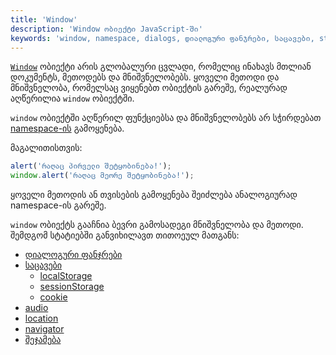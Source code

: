 ```yaml
---
title: 'Window'
description: 'Window ობიექტი JavaScript-ში'
keywords: 'window, namespace, dialogs, დიალოგური ფანჯრები, საცავები, storages, localStorage, sessionStorage, cookie, location, audio, navigator, commonly used functions in window, ხშირად გამოყენებული ფუნქციები window ობიექტი'
---
```


[`Window`](https://developer.mozilla.org/en-US/docs/Web/API/Window) ობიექტი არის გლობალური ცვლადი, რომელიც ინახავს მთლიან დოკუმენტს, მეთოდებს და მნიშვნელობებს. ყოველი მეთოდი და მნიშვნელობა, რომელსაც ვიყენებთ ობიექტის გარეშე, რეალურად აღწერილია `window` ობიექტში.

`window` ობიექტში აღწერილ ფუნქციებსა და მნიშვნელობებს არ სჭირდებათ [namespace-ის](./doc/guides/javascript/object-basics#Dot_notation) გამოყენება.

მაგალითისთვის:

```js
alert('რაღაც პირველი შეტყობინება!');
window.alert('რაღაც მეორე შეტყობინება!');
```

ყოველი მეთოდის ან თვისების გამოყენება შეიძლება ანალოგიურად namespace-ის გარეშე.

`window` ობიექტს გააჩნია ბევრი გამოსადეგი მნიშვნელობა და მეთოდი. შემდგომ სტატიებში განვიხილავთ თითოეულ მათგანს:

- [დიალოგური ფანჯრები](./doc/guides/javascript/window/dialogs)
- [საცავები](./doc/guides/javascript/window/storages)
  - [localStorage](./doc/guides/javascript/window/storages/local)
  - [sessionStorage](./doc/guides/javascript/window/storages/session)
  - [cookie](./doc/guides/javascript/window/storages/cookie)
- [audio](./doc/guides/javascript/window/audio)
- [location](./doc/guides/javascript/window/location)
- [navigator](./doc/guides/javascript/window/navigator)
- [შეჯამება](./doc/guides/javascript/window/summary)
